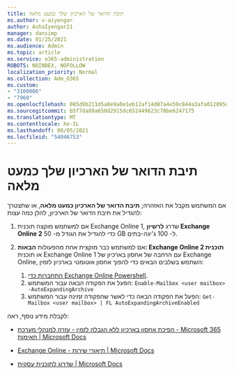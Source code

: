 ```yaml
---
title: תיבת הדואר של הארכיון שלך כמעט מלאה
ms.author: v-aiyengar
author: AshaIyengar21
manager: dansimp
ms.date: 01/25/2021
ms.audience: Admin
ms.topic: article
ms.service: o365-administration
ROBOTS: NOINDEX, NOFOLLOW
localization_priority: Normal
ms.collection: Adm_O365
ms.custom:
- "3100006"
- "7960"
ms.openlocfilehash: 085d9b211d5a8e9a0e1eb12af14d87a4e59c844a3afa012095dfd60db316ad14
ms.sourcegitcommit: b5f7da89a650d2915dc652449623c78be6247175
ms.translationtype: MT
ms.contentlocale: he-IL
ms.lasthandoff: 08/05/2021
ms.locfileid: "54046753"
---
```

# <a name="your-archive-mailbox-is-almost-full"></a>תיבת הדואר של הארכיון שלך כמעט מלאה

אם המשתמש מקבל את האזהרה; **תיבת הדואר של הארכיון כמעט מלאה**, או שתצטרך להגדיל את תיבת הדואר של הארכיון, להלן כמה עצות:

1. אם למשתמש מוקצה תוכנית Exchange Online 1, שדרג **לרשיון Exchange Online 2** כדי להגדיל את הגודל מ- 50 GB ל- 100 ג'יגה-בתים.
1. אם למשתמש כבר מוקצית אחת מהפעולות **הבאות: Exchange Online תוכנית 2** או תוכנית Exchange Online 1 עם הרחבה של אחסון בארכיון של Exchange Online, השתמש בשלבים הבאים כדי להפוך אחסון אוטומטי בארכיון לזמין:
 
    1. [התחברות כדי Exchange Online Powershell](https://docs.microsoft.com/powershell/exchange/connect-to-exchange-online-powershell?view=exchange-ps&preserve-view=true).
    2. הפעל את הפקודה הבאה עבור המשתמש:  `Enable-Mailbox <user mailbox> -AutoExpandingArchive`
    1. הפעל את הפקודה הבאה כדי לאשר שהפקודה זמינה עבור המשתמש:  `Get-Mailbox <user mailbox> | FL AutoExpandingArchiveEnabled`

לקבלת מידע נוסף, ראה:

- [הפיכת אחסון בארכיון ללא הגבלה לזמין - עזרה למנהלי מערכת - Microsoft 365 תאימות | Microsoft Docs](https://docs.microsoft.com/microsoft-365/compliance/enable-unlimited-archiving?view=o365-worldwide&preserve-view=true)

- [Exchange Online - תיאורי שירות | Microsoft Docs](https://docs.microsoft.com/office365/servicedescriptions/exchange-online-service-description/exchange-online-limits?redirectedfrom=MSDN#storage-limits-across-standalone-plans)

- [שדרוג לתוכנית עסקית | Microsoft Docs](https://docs.microsoft.com/microsoft-365/commerce/subscriptions/upgrade-to-different-plan?view=o365-worldwide&preserve-view=true)

